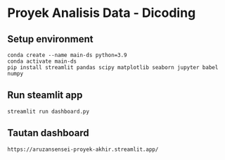 # Proyek Analisis Data - Dicoding
 
## Setup environment
```
conda create --name main-ds python=3.9
conda activate main-ds
pip install streamlit pandas scipy matplotlib seaborn jupyter babel numpy
```

## Run steamlit app
```
streamlit run dashboard.py
```

## Tautan dashboard
```
https://aruzansensei-proyek-akhir.streamlit.app/
```

